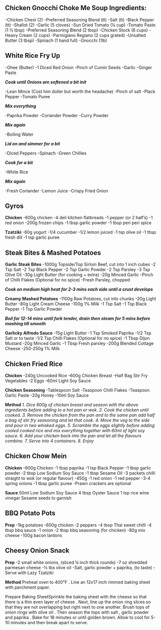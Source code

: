 ## Chicken Gnocchi Choke Me Soup Ingredients: 
-Chicken Chest (2) 
-Preferred Seasoning Blend (tt) 
-Salt (tt) 
-Black Pepper (tt) 
-Shallot (2) 
-Garlic (5 cloves) 
-Sun Dried Tomato (¼ cup) 
-Tomato Paste (1 ½ tbsp) 
-Preferred Seasoning Blend (2 tbsp) 
-Chicken Stock (6 cups) 
-Heavy Cream (2 cups) 
-Parmigiano Regiano (2 cups grated) 
-Unsalted Butter (3 tbsp) 
-Spinach (1 hand full) 
-Gnocchi (1lb) 

## White Rice Fry Up

-Ghee (Butter)
-1 Diced Red Onion
-Pinch of Cumin Seeds
-Garlic 
-Ginger Paste

***Cook until Onions are softened a bit init***

-Lean Mince (Cost him doller but worth the headache)
-Pinch of salt
-Plack Pepper
-Tomato Puree

***Mix everything***

-Paprika Powder
-Coriander Powder
-Curry Powder

***Mix again***

-Boiling Water

***Lid on and simmer for a bit***

-Diced Peppers
-Spinach
-Green Chillies

***Cook for a bit***

-White Rice

***Mix again***

-Fresh Coriander
-Lemon Juice
-Crispy Fried Onion

## Gyros

**Chicken**
-600g chicken 
-4 deli kitchen flatbreads 
-1 pepper (or 2 half’s) 
-1 red onion 
-200g frozen chips 
-1 tbsp garlic powder 
-1 tbsp peri peri spice 

**Tzatziki** 
-60g yogurt 
-1/4 cucumber 
-1/2 lemon juiced 
-1 tsp olive oil 
-1 tbsp fresh dill 
-1 tsp garlic puree 

## Steak Bites & Mashed Potatoes
**Garlic Steak Bites**
-1000g Topside/Top Sirloin Beef, cut into 1 inch cubes
-2 Tsp Salt
-2 Tsp Black Pepper
-2 Tsp Garlic Powder
-2 Tsp Parsley
-3 Tsp Olive Oil
-30g Light Butter (for cooking + extra)
-20g Minced Garlic
-Pinch of Chilli Flakes (Optional for no spice)
-Fresh Parsley, chopped

 ***Cook on medium high heat for 2-3 mins each side until a crust develops***
 
**Creamy Mashed Potatoes**
-1100g Raw Potatoes, cut into chunks
-20g Light Butter
-80g Light Cream Cheese
-100g 1% Milk
-1 Tsp Salt
-1 Tsp Black Pepper
-1 Tsp Garlic Powder

 ***Boil for 12-14 mins until fork tender, drain then steam for 5 mins before mashing till smooth***

**Garlicky Alfredo Sauce**
-15g Light Butter
-1 Tsp Smoked Paprika
-1/2 Tsp Salt or to taste
-1/2 Tsp Chilli Flakes (Optional for no spice)
-1 Tbsp Dijon Mustard
-20g Minced Garlic
-1 Tbsp Fresh parsley
-200g Blended Cottage Cheese
-250-250g 1% Milk

## Chicken Fried Rice
**Chicken**
-240g Uncooked Rice
-600g Chicken Breast 
-Half Bag Stir Fry Vegetables 
-2 Eggs
-60ml Light Soy Sauce

**Chicken Seasoning** 
-Tablespoon Salt
-Teaspoon Chilli Flakes 
-Teaspoon Garlic Paste 
-20g Honey 
-10ml Soy Sauce

**Method**
*1. Dice 600g of chicken breast and season with the above ingredients before adding to a hot pan or wok. 
2. Cook the chicken until cooked. 
3. Remove the chicken from the pan and to the same pan add half a bag of stir fry seasoning and let that cook. 
4. Move the veg to the side and pour in two whisked eggs.
5. Scramble the eggs slightly before adding cooled cooked rice and mix everything together with 60ml of light soy sauce. 
6. Add your chicken back into the pan and let all the flavours combine. 
7. Serve into 4 containers.
8. Enjoy* 

## Chicken Chow Mein

**Chicken**
-600g Chicken
-1 tbsp paprika 
-1 tsp Black Pepper 
-1 tbsp garlic powder 
-2 tbsp Low Sodium Soy Sauce 
-1 tbsp Sesame Oil
-3 packets chilli straight to wok (or regular flavour) -450g 
-1 red onion 
-1 red pepper 
-3-4 spring onions 
-1 tbsp garlic puree 
-Prawn crackers are optional 

**Sauce** 
50ml Low Sodium Soy Sauce
4 tbsp Oyster Sauce 
1 tsp rice wine vinegar 
Sesame seeds to garnish 

## BBQ Potato Pots

**Prep**
-1kg potatoes 
-600g chicken 
-2 peppers 
-4 tbsp Thai sweet chilli 
-4 tbsp bbq sauce 
-1 onion 
-2 tbsp bbq seasoning (for chicken) 
-80g mix cheese 
-100g bacon lardons

## Cheesy Onion Snack
**Prep**
-2 small white onions, (sliced ¼ inch thick rounds)
-7 oz shredded parmesan cheese
-½ tbs olive oil
-Salt, garlic powder + paprika, (to taste)
-Serve with Lazy Tzatziki

**Method**
Preheat oven to  400℉ . Line an 12x17 inch rimmed baking sheet with parchment paper.

Prepare Baking SheetSprinkle the baking sheet with the cheese so that there is a thin even layer of cheese . Next, line up the onion ring slices so that they are not overlapping but right next to one another. Brush tops of onion rings with olive oil . Then season the tops with salt , garlic powder and paprika . Bake for 18 minutes or until golden brown. Allow to cool for 5-10 minutes and then break apart to serve.

